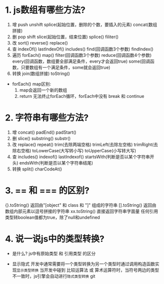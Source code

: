 # 1. js数组有哪些方法?
1. 增
push unshift splice(起始位置，删除的个数，要插入的元素) concat(数组拼接)
2. 删
pop shift slice(起始位置，结束位置) splice() filiter()
3. 改
sort() reverse() replace()
4. 查
indexOf() lastIndexOf() includes() find(回调函数3个参数) findIndex()
5. 遍历
forEach() map() filter(回调函数3个参数) reduce(回调函数4个参数) every(回调函数，数组要全部满足条件，every才会返回true) some(回调函数，只要数组有一个满足条件，some就会返回true)
6. 转换
join(数组拼接) toString()

- forEach() map区别:
  1. map会返回一个新的数组
  2. return 无法终止forEach循环，forEach中没有 break 和 continue

# 2. 字符串有哪些方法?
1. 增 
concat() padEnd() padStart()
2. 删
slice() substring() substr()
3. 改
replace() repeat() trim(去除两端空格) trimLeft(去除左空格) trimRight(去除右空格) toLowerCase(大写转小写) toUpperCase(小写转大写)
4. 查
includes() indexof() lastIndexof() startsWith(判断是否以某个字符串开头) endsWith(判断是否以某个字符串结尾) 
5. 转换
split() charCodeAt()

# 3. == 和 === 的区别?
{}.toString() 返回由"[object" 和 class 和 "]" 组成的字符串
[].toString() 返回由数组内部元素以逗号拼接的字符串
xx.toString() 直接返回字符串字面量
任何引用类型转boolean值都为true，除了null和undefined

# 4. 说一说js中的类型转换?
- 是什么?
   js中有原始类型 和 引用类型 的区分

- 显示隐式
    开发中通常需要将一个类型转换为另一个类型时通过调用构造函数实现``显示类型转换``
    当开发中碰到 比较运算法 或 算术运算符时，当符号两边的类型不一致时，js引擎会自动进行``隐式类型转换``
git